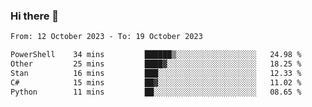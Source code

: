 ### Hi there 👋

<!--
**palaashatri/palaashatri** is a ✨ _special_ ✨ repository because its `README.md` (this file) appears on your GitHub profile.

Here are some ideas to get you started:

- 🔭 I’m currently working on ...
- 🌱 I’m currently learning ...
- 👯 I’m looking to collaborate on ...
- 🤔 I’m looking for help with ...
- 💬 Ask me about ...
- 📫 How to reach me: ...
- 😄 Pronouns: ...
- ⚡ Fun fact: ...
-->

<!--START_SECTION:waka-->

```txt
From: 12 October 2023 - To: 19 October 2023

PowerShell    34 mins         ██████▒░░░░░░░░░░░░░░░░░░   24.98 %
Other         25 mins         ████▓░░░░░░░░░░░░░░░░░░░░   18.25 %
Stan          16 mins         ███░░░░░░░░░░░░░░░░░░░░░░   12.33 %
C#            15 mins         ██▓░░░░░░░░░░░░░░░░░░░░░░   11.02 %
Python        11 mins         ██░░░░░░░░░░░░░░░░░░░░░░░   08.65 %
```

<!--END_SECTION:waka-->
